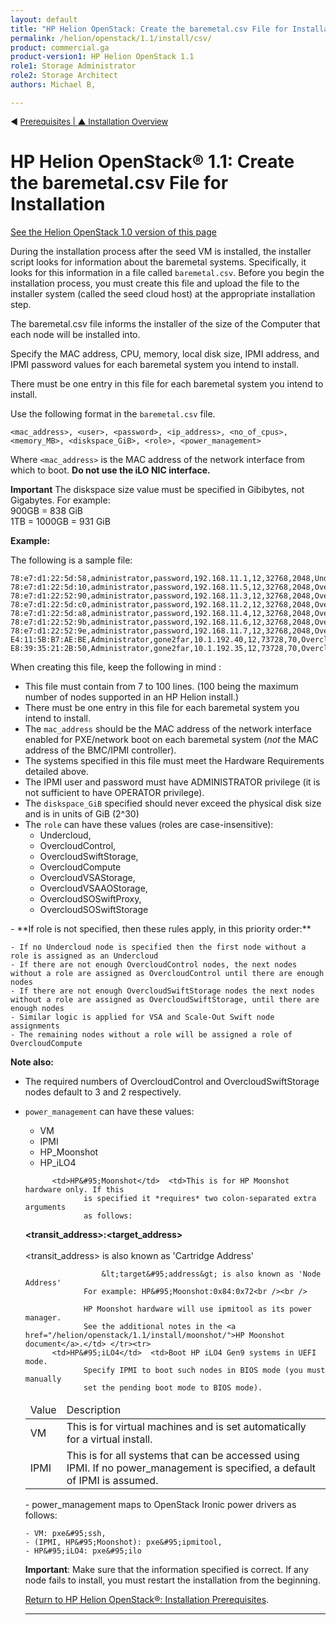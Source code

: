 ```yaml
---
layout: default
title: "HP Helion OpenStack: Create the baremetal.csv File for Installation"
permalink: /helion/openstack/1.1/install/csv/
product: commercial.ga
product-version1: HP Helion OpenStack 1.1
role1: Storage Administrator
role2: Storage Architect
authors: Michael B, 

---
```

<!--PUBLISHED-->


<script>

function PageRefresh {
onLoad="window.refresh"
}

PageRefresh();

</script>


<p style="font-size: small;"> &#9664; <a href="/helion/openstack/1.1/install/prereqs/#csv">Prerequisites | <a href="/helion/openstack/1.1/install/overview/"> &#9650; Installation Overview</a> </p> 

# HP Helion OpenStack&#174; 1.1: Create the baremetal.csv File for Installation #
[See the Helion OpenStack 1.0 version of this page](/helion/openstack/install/CSV/)

During the installation process after the seed VM is installed, the installer script looks for information about the baremetal systems. Specifically, it looks for this information in a file called `baremetal.csv`. Before you begin the installation process, you must create this file and upload the file to the installer system (called the seed cloud host) at the appropriate installation step. 

The baremetal.csv file informs the installer of the size of the Computer that each node will be installed into.

Specify the MAC address, CPU, memory, local disk size, IPMI address, and IPMI password values for each baremetal system you intend to install.

There must be one entry in this file for each baremetal system you intend to install. 

Use the following format in the `baremetal.csv` file.

	<mac_address>, <user>, <password>, <ip_address>, <no_of_cpus>, <memory_MB>, <diskspace_GiB>, <role>, <power_management>

Where `<mac_address>` is the MAC address of the network interface from which to boot. **Do not use the iLO NIC interface.**

**Important** The diskspace size value must be specified in Gibibytes, not Gigabytes.  For example:<br />
 900GB = 838 GiB<br />
 1TB = 1000GB = 931 GiB

**Example:** 

The following is a sample file:

	78:e7:d1:22:5d:58,administrator,password,192.168.11.1,12,32768,2048,Undercloud,IPMI
	78:e7:d1:22:5d:10,administrator,password,192.168.11.5,12,32768,2048,OvercloudControl,IPMI
	78:e7:d1:22:52:90,administrator,password,192.168.11.3,12,32768,2048,OvercloudControl,IPMI
	78:e7:d1:22:5d:c0,administrator,password,192.168.11.2,12,32768,2048,OvercloudControl,IPMI
	78:e7:d1:22:5d:a8,administrator,password,192.168.11.4,12,32768,2048,OvercloudSwiftStorage,IPMI
	78:e7:d1:22:52:9b,administrator,password,192.168.11.6,12,32768,2048,OvercloudSwiftStorage,IPMI
	78:e7:d1:22:52:9e,administrator,password,192.168.11.7,12,32768,2048,OvercloudCompute,IPMI
	E4:11:5B:B7:AE:BE,Administrator,gone2far,10.1.192.40,12,73728,70,OvercloudVSAStorage
	E8:39:35:21:2B:50,Administrator,gone2far,10.1.192.35,12,73728,70,OvercloudVSAAOStorage


<!--1071 added last 2 lines above -->
When creating this file, keep the following in mind :

- This file must contain from 7 to 100 lines. (100 being the maximum number of nodes supported in an HP Helion install.)
- There must be one entry in this file for each baremetal system you intend to install.
- The `mac_address` should be the MAC address of the network interface enabled for PXE/network boot on each baremetal system (*not* the MAC address of the BMC/IPMI controller).
- The systems specified in this file must meet the Hardware Requirements detailed above.
- The IPMI user and password must have ADMINISTRATOR privilege (it is not sufficient to have OPERATOR privilege).
- The `diskspace_GiB` specified should never exceed the physical disk size and is in units of GiB (2^30)
- The `role` can have these values (roles are case-insensitive):
	- Undercloud, 
	- OvercloudControl, 
	- OvercloudSwiftStorage, 
	- OvercloudCompute
	- OvercloudVSAStorage, 
	- OvercloudVSAAOStorage, 
	- OvercloudSOSwiftProxy,
	- OvercloudSOSwiftStorage

<p></p>
- **If role is not specified, then these rules apply, in this priority order:**

	- If no Undercloud node is specified then the first node without a role is assigned as an Undercloud
	- If there are not enough OvercloudControl nodes, the next nodes without a role are assigned as OvercloudControl until there are enough nodes
	- If there are not enough OvercloudSwiftStorage nodes the next nodes without a role are assigned as OvercloudSwiftStorage, until there are enough nodes
	- Similar logic is applied for VSA and Scale-Out Swift node assignments
	- The remaining nodes without a role will be assigned a role of OvercloudCompute



**Note also:**


- The required numbers of OvercloudControl and OvercloudSwiftStorage
nodes default to 3 and 2 respectively.
- `power_management` can have these values:
	- VM
	- IPMI 
	- HP&#95;Moonshot 
	- HP&#95;iLO4

	<table>
<thead>
<tr>
<td>Value</td>  <td>Description</td> </tr>
</thead>
<tbody>
<tr>
          <td>VM</td>   <td>This is for virtual machines and is set automatically for a
                 virtual install.</td> </tr><tr>
          <td>IPMI</td>  <td>This is for all systems that can be accessed using IPMI. If no power&#95;management is specified, a default of IPMI is assumed.</td> </tr><tr>
          
          <td>HP&#95;Moonshot</td>  <td>This is for HP Moonshot hardware only. If this
                 is specified it *requires* two colon-separated extra arguments
                 as follows: 
<b>&lt;transit&#95;address&gt;:&lt;target&#95;address&gt;</b><br /><br />
                     &lt;transit&#95;address&gt; is also known as 'Cartridge Address'

                     &lt;target&#95;address&gt; is also known as 'Node Address'
                 For example: HP&#95;Moonshot:0x84:0x72<br /><br />

                 HP Moonshot hardware will use ipmitool as its power manager.
                 See the additional notes in the <a href="/helion/openstack/1.1/install/moonshot/">HP Moonshot document</a>.</td> </tr><tr>
          <td>HP&#95;iLO4</td>  <td>Boot HP iLO4 Gen9 systems in UEFI mode.
                 Specify IPMI to boot such nodes in BIOS mode (you must manually
                 set the pending boot mode to BIOS mode).
</td> </tr>
</tbody>
</table>
- power&#95;management maps to OpenStack Ironic power drivers as
follows:

	- VM: pxe&#95;ssh, 
	- (IPMI, HP&#95;Moonshot): pxe&#95;ipmitool, 
	- HP&#95;iLO4: pxe&#95;ilo


**Important**: Make sure that the information specified is correct. If any node fails to install, you must restart the installation from the beginning.



[Return to HP Helion OpenStack&#174;: Installation Prerequisites](/helion/openstack/1.1/install/prereqs/#csv).



----
